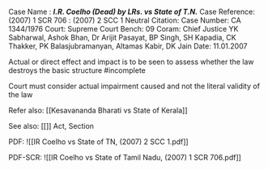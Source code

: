 Case Name : ***I.R. Coelho (Dead) by LRs. vs State of T.N.***
Case Reference: (2007) 1 SCR 706 :  (2007) 2 SCC 1
Neutral Citation:
Case Number: CA 1344/1976
Court: Supreme Court
Bench: 09
Coram: Chief Justice YK Sabharwal, Ashok Bhan, Dr Arijit Pasayat, BP Singh, SH Kapadia, CK Thakker, PK Balasjubramanyan, Altamas Kabir, DK Jain
Date: 11.01.2007

Actual or direct effect and impact is to be seen to assess whether the law destroys the basic structure #incomplete 

Court must consider actual impairment caused and not the literal validity of the law

Refer also:
[[Kesavananda Bharati vs State of Kerala]]


See also:
[[]] 
Act, Section

PDF:
![[IR Coelho vs State of TN, (2007) 2 SCC 1.pdf]]

PDF-SCR:
![[IR Coelho vs State of Tamil Nadu, (2007) 1 SCR 706.pdf]]